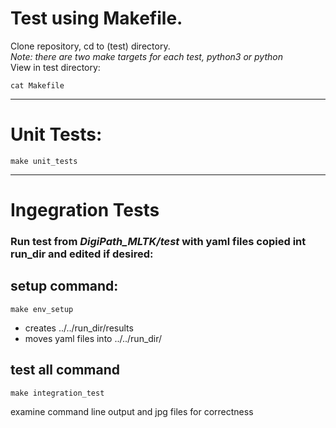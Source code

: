 # Test using Makefile.
Clone repository, cd to (test) directory. <br>
_Note: there are two make targets for each test, python3 or python_ <br>
View in test directory:
```
cat Makefile
```
****
# Unit Tests:
```
make unit_tests
```
****
# Ingegration Tests
### Run test from _DigiPath_MLTK/test_ with yaml files copied int run_dir and edited if desired:
## setup command:
```
make env_setup
```
- creates ../../run_dir/results 
- moves yaml files into ../../run_dir/
## test all command 
```
make integration_test
```
examine command line output and jpg files for correctness
